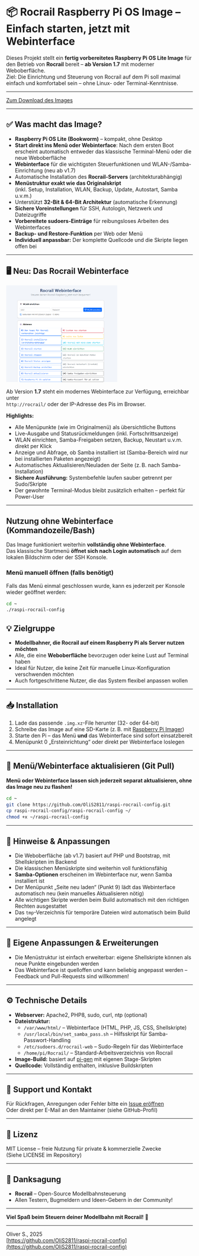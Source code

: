 # 📦 Rocrail Raspberry Pi OS Image – Einfach starten, jetzt mit Webinterface

Dieses Projekt stellt ein **fertig vorbereitetes Raspberry Pi OS Lite Image** für den Betrieb von **Rocrail** bereit – **ab Version 1.7** mit moderner Weboberfläche.  
Ziel: Die Einrichtung und Steuerung von Rocrail auf dem Pi soll maximal einfach und komfortabel sein – ohne Linux- oder Terminal-Kenntnisse.

---

[Zum Download des Images](image/README.md)

---

## ✅ Was macht das Image?

- **Raspberry Pi OS Lite (Bookworm)** – kompakt, ohne Desktop
- **Start direkt ins Menü oder Webinterface**: Nach dem ersten Boot erscheint automatisch entweder das klassische Terminal-Menü oder die neue Weboberfläche
- **Webinterface** für die wichtigsten Steuerfunktionen und WLAN-/Samba-Einrichtung (neu ab v1.7)
- Automatische Installation des **Rocrail-Servers** (architekturabhängig)
- **Menüstruktur exakt wie das Originalskript**  
  (inkl. Setup, Installation, WLAN, Backup, Update, Autostart, Samba u.v.m.)
- Unterstützt **32-Bit & 64-Bit Architektur** (automatische Erkennung)
- **Sichere Voreinstellungen** für SSH, Autologin, Netzwerk und Dateizugriffe
- **Vorbereitete sudoers-Einträge** für reibungsloses Arbeiten des Webinterfaces
- **Backup- und Restore-Funktion** per Web oder Menü
- **Individuell anpassbar:** Der komplette Quellcode und die Skripte liegen offen bei

---

## 🖥️ Neu: Das Rocrail Webinterface

<img src="image/bild.png" alt="Alternativtext" width="300" />

Ab Version **1.7** steht ein modernes Webinterface zur Verfügung, erreichbar unter  
`http://rocrail/` oder der IP-Adresse des Pis im Browser.

**Highlights:**
- Alle Menüpunkte (wie im Originalmenü) als übersichtliche Buttons
- Live-Ausgabe und Statusrückmeldungen (inkl. Fortschrittsanzeige)
- WLAN einrichten, Samba-Freigaben setzen, Backup, Neustart u.v.m. direkt per Klick
- Anzeige und Abfrage, ob Samba installiert ist (Samba-Bereich wird nur bei installierten Paketen angezeigt)
- Automatisches Aktualisieren/Neuladen der Seite (z. B. nach Samba-Installation)
- **Sichere Ausführung:** Systembefehle laufen sauber getrennt per Sudo/Skripte
- Der gewohnte Terminal-Modus bleibt zusätzlich erhalten – perfekt für Power-User

---
## Nutzung ohne Webinterface (Kommandozeile/Bash)

Das Image funktioniert weiterhin **vollständig ohne Webinterface**.  
Das klassische Startmenü **öffnet sich nach Login automatisch** auf dem lokalen Bildschirm oder der SSH Konsole.

### Menü manuell öffnen (falls benötigt)

Falls das Menü einmal geschlossen wurde, kann es jederzeit per Konsole wieder geöffnet werden:
```sh
cd ~
./raspi-rocrail-config
```

## 💡 Zielgruppe

- **Modellbahner, die Rocrail auf einem Raspberry Pi als Server nutzen möchten**
- Alle, die eine **Weboberfläche** bevorzugen oder keine Lust auf Terminal haben
- Ideal für Nutzer, die keine Zeit für manuelle Linux-Konfiguration verschwenden möchten
- Auch fortgeschrittene Nutzer, die das System flexibel anpassen wollen

---

## 📥 Installation

1. Lade das passende `.img.xz`-File herunter (32- oder 64-bit)
2. Schreibe das Image auf eine SD-Karte (z. B. mit [Raspberry Pi Imager](https://www.raspberrypi.com/software/))
3. Starte den Pi – das Menü **und** das Webinterface sind sofort einsatzbereit
4. Menüpunkt 0 „Ersteinrichtung“ oder direkt per Webinterface loslegen

---

## 🔄 Menü/Webinterface aktualisieren (Git Pull)

**Menü oder Webinterface lassen sich jederzeit separat aktualisieren, ohne das Image neu zu flashen!**

```bash
cd ~
git clone https://github.com/OliS2811/raspi-rocrail-config.git
cp raspi-rocrail-config/raspi-rocrail-config ~/
chmod +x ~/raspi-rocrail-config
```
---

## 📝 Hinweise & Anpassungen

- Die Weboberfläche (ab v1.7) basiert auf PHP und Bootstrap, mit Shellskripten im Backend
- Die klassischen Menüskripte sind weiterhin voll funktionsfähig
- **Samba-Optionen** erscheinen im Webinterface nur, wenn Samba installiert ist
- Der Menüpunkt „Seite neu laden“ (Punkt 9) lädt das Webinterface automatisch neu (kein manuelles Aktualisieren nötig)
- Alle wichtigen Skripte werden beim Build automatisch mit den richtigen Rechten ausgestattet
- Das `tmp`-Verzeichnis für temporäre Dateien wird automatisch beim Build angelegt

---

## 🚀 Eigene Anpassungen & Erweiterungen

- Die Menüstruktur ist einfach erweiterbar: eigene Shellskripte können als neue Punkte eingebunden werden
- Das Webinterface ist quelloffen und kann beliebig angepasst werden – Feedback und Pull-Requests sind willkommen!

---

## ⚙️ Technische Details

- **Webserver:** Apache2, PHP8, sudo, curl, ntp (optional)
- **Dateistruktur:**  
  - `/var/www/html/` – Webinterface (HTML, PHP, JS, CSS, Shellskripte)
  - `/usr/local/bin/set_samba_pass.sh` – Hilfsskript für Samba-Passwort-Handling
  - `/etc/sudoers.d/rocrail-web` – Sudo-Regeln für das Webinterface
  - `/home/pi/Rocrail/` – Standard-Arbeitsverzeichnis von Rocrail
- **Image-Build:** basiert auf [pi-gen](https://github.com/RPi-Distro/pi-gen) mit eigenen Stage-Skripten
- **Quellcode:** Vollständig enthalten, inklusive Buildskripten

---

## 📢 Support und Kontakt

Für Rückfragen, Anregungen oder Fehler bitte ein [Issue eröffnen](https://github.com/OliS2811/raspi-rocrail-config/issues)  
Oder direkt per E-Mail an den Maintainer (siehe GitHub-Profil)

---

## 📜 Lizenz

MIT License – freie Nutzung für private & kommerzielle Zwecke  
(Siehe LICENSE im Repository)

---

## 🙏 Danksagung

- **Rocrail** – Open-Source Modellbahnsteuerung
- Allen Testern, Bugmeldern und Ideen-Gebern in der Community!

---

**Viel Spaß beim Steuern deiner Modellbahn mit Rocrail!** 🚂

---

Oliver S., 2025  
[https://github.com/OliS2811/raspi-rocrail-config](https://github.com/OliS2811/raspi-rocrail-config)

